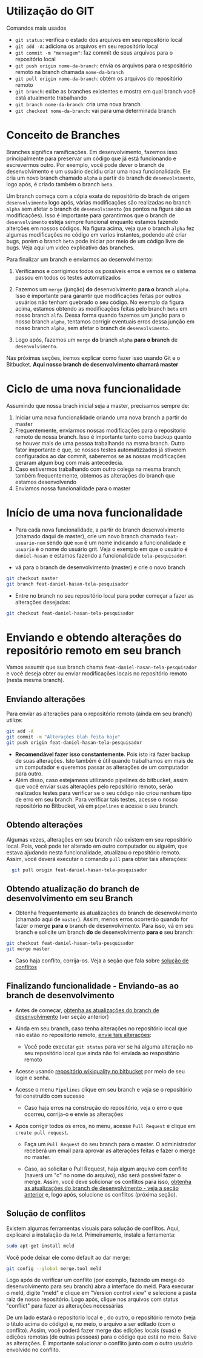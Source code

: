 # Utilização do GIT
Comandos mais usados
- `git status`: verifica o estado dos arquivos em seu repositório local
- `git add -A`: adiciona os arquivos em seu repositório local
- `git commit -m "mensagem"`: faz commit de seus arquivos para o repositório local
- `git push origin nome-da-branch`: envia os arquivos para o respositório remoto na branch chamada `nome-da-branch`
- `git pull origin nome-da-branch`: obtém os arquivos do repositório remoto
- `git branch`: exibe as branches existentes e mostra em qual branch você está atualmente trabalhando
- `git branch nome-da-branch`: cria uma nova branch
- `git checkout nome-da-branch`: vai para uma determinada branch


# Conceito de Branches 

Branches significa ramificações. Em desenvolvimento, fazemos isso principalmente para preservar um código que já está funcionando e escrevermos outro.  Por exemplo, você pode dever o branch de desenvolvimento e um usuário decidiu criar uma nova funcionalidade. Ele cria um novo branch chamado `alpha` a partir do branch de `desenvolvimento`, logo após, é criado também o branch `beta`. 

Um branch começa com a cópia exata do repositório do brach de origem `desenvolvimento` logo após, várias modificações são realizadas no branch `alpha` sem afetar o branch de `desenvolvimento` (os pontos na figura são as modificações). Isso é importante para garantirmos que o branch de `desenvolvimento` esteja sempre funcional enquanto estamos fazendo alterções em nossos códigos. Na figura acima, veja que o branch `alpha`  fez algumas modificações no código em varios instantes, podendo até criar bugs, porém o branch `beta` pode iniciar por meio de um código livre de bugs. Veja aqui um video explicativo das branches.

Para finalizar um branch e enviarmos ao desenvolvimento: 

1. Verificamos e corrigimos todos os possíveis erros e vemos se o sistema passou em todos os testes automatizados

1. Fazemos um `merge` (junção) **do** desenvolvimento **para o**  branch `alpha`. Isso é importante para garantir que modificações feitas por outros usuários não tenham quebrado o seu código. No exemplo da figura acima, estamos obtendo as modificações feitas pelo branch `beta` em nosso branch `alfa`. Dessa forma quando fazemos um junção para o nosso branch `alpha`, tentamos corrigir eventuais erros dessa junção em nosso branch `alpha`, sem afetar o branch de `desenvolvimento`. 


2. Logo após, fazemos um `merge` **do** branch `alpha` **para o branch** de `desenvolvimento`. 

Nas próximas seções, iremos explicar como fazer isso usando Git e o Bitbucket. **Aqui nosso branch de desenvolvimento chamará master**

# Ciclo de uma nova funcionalidade
Assumindo que nossa brach inicial seja a master, precisamos sempre de: 

1. Iniciar uma nova funcionalidade criando uma nova branch a partir do master
2. Frequentemente, enviarmos nossas modificações para o repositorio remoto de nossa branch. Isso é importante tanto como backup quanto se houver mais de uma pessoa trabalhando na msma branch. Outro fator importante é que, se nossos testes automatizzados já stiverem configurados ao dar commit, saberemos se as nossas modificações geraram algum bug com mais antecedecia.
3. Caso estivermos trabalhando com outro colega na mesma branch, também frequentemente, obtemos as alterações do branch que estamos desenvolvendo
4. Enviamos nossa funcionalidade para o master




# Início de uma nova funcionalidade

- Para cada nova funcionalidade, a partir do branch desenvolvimento (chamado daqui de master), crie um novo branch chamado `feat-usuario-nom` sendo que `nom` é um nome indicando a funcionalidade e `usuario` é o nome do usuário grit.
Veja o exemplo em que o usuário é `daniel-hasan` e estamos fazendo a funcionalidade `tela-pesquisador`:


- vá para o branch de desenvolvimento (master) e crie o novo branch
```bash
git checkout master
git branch feat-daniel-hasan-tela-pesquisador
```
- Entre no branch no seu repositório local para poder começar a fazer as alterações desejadas:
```bash
git checkout feat-daniel-hasan-tela-pesquisador
```

# Enviando e obtendo alterações do repositório remoto em seu branch

Vamos assumir que sua branch chama `feat-daniel-hasan-tela-pesquisador` e você deseja obter ou enviar modificações locais no repositório remoto (nesta mesma branch).

## Enviando alterações

Para enviar as alterações para o repositório remoto (ainda em seu branch) utilize:
```bash
git add -A
git commit -m "Alterações blah feita hoje"
git push origin feat-daniel-hasan-tela-pesquisador
```

- **Recomendável fazer isso constantemente**. Pois isto irá fazer backup de suas alterações. Isto também é útil quando trabalhamos em mais de um computador e queremos passar as alterações de um computador para outro.
- Além disso, caso estejameos utilizando pipelines do bitbucket, assim que você enviar suas alterações pelo repositório remoto, serão realizados testes para verificar se o seu código não criou nenhum tipo de erro em seu branch. Para verificar  tais testes, acesse o nosso repositório no Bitbucket, vá em `pipelines` e acesse o seu branch.

## Obtendo alterações

Algumas vezes, alterações em seu branch não existem em seu repositório local. Pois, você
pode ter alterado em outro computador ou alguém, que estava ajudando nesta funcionalidade,
atualizou o repositório remoto. Assim, você deverá executar o comando `pull` para obter tais alterações:

```bash
  git pull origin feat-daniel-hasan-tela-pesquisador
```

## Obtendo atualização do branch de desenvolvimento em seu Branch
- Obtenha frequentemente as atualizações do branch de desenvolvimento (chamado aqui de `master`). Assim,
menos erros ocorrerão quando for fazer o merge **para o** branch de desenvolvimento. Para isso, vá em seu branch e solicite um branch **do** de desenvolvimento **para o** seu branch:
```bash
git checkout feat-daniel-hasan-tela-pesquisador
git merge master
```
  - Caso haja conflito, corrija-os. Veja a seção que fala sobre [solução de conflitos](#markdown-header-solucao-de-conflitos)


## Finalizando funcionalidade - Enviando-as ao branch de desenvolvimento

- Antes de começar, [obtenha as atualizações do branch de desenvolvimento](#markdown-header-obtendo-atualizacao-do-branch-de-desenvolvimento-em-seu-branch) (ver seção anterior)
- Ainda em seu branch, caso tenha alterações no repositório local que não estão no repositório remoto, [envie tais alterações](#markdown-header-enviando-e-obtendo-alteracoes-em-seu-branch):
    - Você pode executar `git status` para ver se há alguma alteração no seu repositório local que ainda não foi enviada ao respositório remoto

- Acesse usando [repositório wikiquality no bitbucket](https://bitbucket.org/daniel-hasan/wiki-quality) por meio de seu login e senha.
- Acesse o menu `Pipelines` clique em seu branch e veja se
o repositório foi construído com sucesso
  - Caso haja erros na construção do repositório, veja o erro o que ocorreu, corrija-o e envie as alterações

- Após corrigir todos os erros, no menu, acesse `Pull Request` e clique em `create pull request`.

  - Faça um `Pull Request` do seu branch para o master. O administrador receberá um email para aprovar as alterações
  feitas e fazer o merge no master.

  - Caso, ao solicitar o Pull Request, haja algum arquivo com conflito (haverá um "c" no nome do arquivo), não será possível fazer o merge. Assim, você deve solicionar os conflitos para isso, [obtenha as atualizações do branch de desenvolvimento - veja a seção anterior](#markdown-header-obtendo-atualizacao-do-branch-de-desenvolvimento-em-seu-branch) e, logo após, solucione os conflitos (próxima seção).

## Solução de conflitos

Existem algumas ferramentas visuais para solução de conflitos. Aqui, explicarei a instalação da `Meld`. Primeiramente, instale a ferramenta:
```bash
sudo apt-get install meld
```

Você pode deixar ele como default ao dar merge: 
```bash
git config --global merge.tool meld
```
Logo após de verificar um conflito (por exemplo, fazendo um merge do desenvolvimento para seu branch) abra a interface do meld. 
Para execurar o meld, digite "meld" e  clique em "Version control view" e selecione a pasta raiz de nosso repositório. 
Logo após, clique nos arquivos com status "conflict" para fazer as alterações necessárias

De um lado estará o repositorio local e , do outro, o repositório remoto (veja o titulo acima do código) e, no meio, o arquivo a ser editado (com o conflito). Assim, você poderá fazer merge das edições locais (suas) e edições remotas (de outras pessoas) para o código que está no meio. Salve as alterações. É importante solucionar o conflito junto com o outro usuário envolvido no conflito. 

